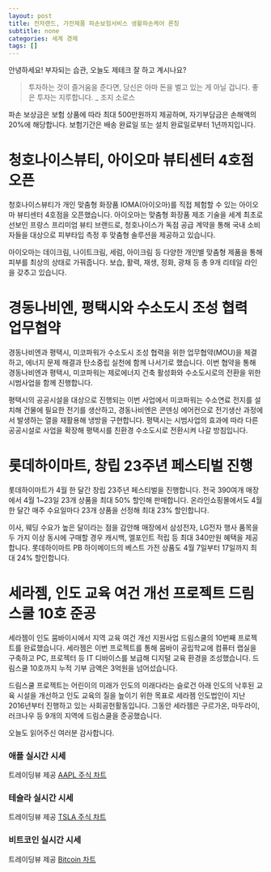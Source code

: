 ```yaml
---
layout: post
title: 전자랜드, 가전제품 파손보험서비스 생활파손케어 론칭
subtitle: none
categories: 세계 경제
tags: []
---
```


안녕하세요! 부자되는 습관, 오늘도 제테크 잘 하고 계시나요?

> 투자하는 것이 즐거움을 준다면, 당신은 아마 돈을 벌고 있는 게 아닐 겁니다. 좋은 투자는 지루합니다. _ 조지 소로스




파손 보상금은 보험 상품에 따라 최대 500만원까지 제공하며, 자기부담금은 손해액의 20%에 해당합니다. 보험기간은 배송 완료일 또는 설치 완료일로부터 1년까지입니다.

# 청호나이스뷰티, 아이오마 뷰티센터 4호점 오픈

청호나이스뷰티가 개인 맞춤형 화장품 IOMA(아이오마)를 직접 체험할 수 있는 아이오마 뷰티센터 4호점을 오픈했습니다. 아이오마는 맞춤형 화장품 제조 기술을 세계 최초로 선보인 프랑스 프리미엄 뷰티 브랜드로, 청호나이스가 독점 공급 계약을 통해 국내 소비자들을 대상으로 피부타입 측정 후 맞춤형 솔루션을 제공하고 있습니다.

아이오마는 데이크림, 나이트크림, 세럼, 아이크림 등 다양한 개인별 맞춤형 제품을 통해 피부를 최상의 상태로 가꿔줍니다. 보습, 활력, 재생, 정화, 광채 등 총 9개 리테일 라인을 갖추고 있습니다.

# 경동나비엔, 평택시와 수소도시 조성 협력 업무협약

경동나비엔과 평택시, 미코파워가 수소도시 조성 협력을 위한 업무협약(MOU)을 체결하고, 에너지 문제 해결과 탄소중립 실천에 함께 나서기로 했습니다. 이번 협약을 통해 경동나비엔과 평택시, 미코파워는 제로에너지 건축 활성화와 수소도시로의 전환을 위한 시범사업을 함께 진행합니다.

평택시의 공공시설을 대상으로 진행되는 이번 사업에서 미코파워는 수소연료 전지를 설치해 건물에 필요한 전기를 생산하고, 경동나비엔은 콘덴싱 에어컨으로 전기생산 과정에서 발생하는 열을 재활용해 냉방을 구현합니다. 평택시는 시범사업의 효과에 따라 다른 공공시설로 사업을 확장해 평택시를 친환경 수소도시로 전환시켜 나갈 방침입니다.

# 롯데하이마트, 창립 23주년 페스티벌 진행

롯데하이마트가 4월 한 달간 창립 23주년 페스티벌을 진행합니다. 전국 390여개 매장에서 4월 1~23일 23개 상품을 최대 50% 할인해 판매합니다. 온라인쇼핑몰에서도 4월 한 달간 매주 수요일마다 23개 상품을 선정해 최대 23% 할인합니다.

이사, 웨딩 수요가 높은 달이라는 점을 감안해 매장에서 삼성전자, LG전자 행사 품목을 두 가지 이상 동시에 구매할 경우 캐시백, 엘포인트 적립 등 최대 340만원 혜택을 제공합니다. 롯데하이마트 PB 하이메이드의 베스트 가전 상품도 4월 7일부터 17일까지 최대 24% 할인합니다.

# 세라젬, 인도 교육 여건 개선 프로젝트 드림스쿨 10호 준공

세라젬이 인도 뭄바이시에서 지역 교육 여건 개선 지원사업 드림스쿨의 10번째 프로젝트를 완료했습니다. 세라젬은 이번 프로젝트를 통해 뭄바이 공립학교에 컴퓨터 랩실을 구축하고 PC, 프로젝터 등 IT 디바이스를 보급해 디지털 교육 환경을 조성했습니다. 드림스쿨 10호까지 누적 기부 금액은 3억원을 넘어섰습니다.

드림스쿨 프로젝트는 어린이의 미래가 인도의 미래다라는 슬로건 아래 인도의 낙후된 교육 시설을 개선하고 인도 교육의 질을 높이기 위한 목표로 세라젬 인도법인이 지난 2016년부터 진행하고 있는 사회공헌활동입니다. 그동안 세라젬은 구르가온, 마두라이, 러크나우 등 9개의 지역에 드림스쿨을 준공했습니다.

오늘도 읽어주신 여러분 감사합니다.

### 애플 실시간 시세


<!-- TradingView Widget BEGIN -->
<div class="tradingview-widget-container">
  <div id="tradingview_6a264"></div>
  <div class="tradingview-widget-copyright">트레이딩뷰 제공 <a href="https://kr.tradingview.com/symbols/NASDAQ-AAPL/" rel="noopener" target="_blank"><span class="blue-text">AAPL 주식 차트</span></a></div>
  <script type="text/javascript" src="https://s3.tradingview.com/tv.js"></script>
  <script type="text/javascript">
  new TradingView.widget(
  {
  "autosize": true,
  "symbol": "NASDAQ:AAPL",
  "interval": "D",
  "timezone": "Asia/Seoul",
  "theme": "light",
  "style": "1",
  "locale": "kr",
  "toolbar_bg": "#f1f3f6",
  "enable_publishing": false,
  "hide_top_toolbar": true,
  "hide_legend": true,
  "save_image": false,
  "container_id": "tradingview_6a264"
}
  );
  </script>
</div>
<!-- TradingView Widget END -->


### 테슬라 실시간 시세


<!-- TradingView Widget BEGIN -->
<div class="tradingview-widget-container">
  <div id="tradingview_39d77"></div>
  <div class="tradingview-widget-copyright">트레이딩뷰 제공 <a href="https://kr.tradingview.com/symbols/NASDAQ-TSLA/" rel="noopener" target="_blank"><span class="blue-text">TSLA 주식 차트</span></a></div>
  <script type="text/javascript" src="https://s3.tradingview.com/tv.js"></script>
  <script type="text/javascript">
  new TradingView.widget(
  {
  "autosize": true,
  "symbol": "NASDAQ:TSLA",
  "interval": "D",
  "timezone": "Asia/Seoul",
  "theme": "light",
  "style": "1",
  "locale": "kr",
  "toolbar_bg": "#f1f3f6",
  "enable_publishing": false,
  "hide_top_toolbar": true,
  "hide_legend": true,
  "save_image": false,
  "container_id": "tradingview_39d77"
}
  );
  </script>
</div>
<!-- TradingView Widget END -->


### 비트코인 실시간 시세


<!-- TradingView Widget BEGIN -->
<div class="tradingview-widget-container">
  <div id="tradingview_3f91e"></div>
  <div class="tradingview-widget-copyright">트레이딩뷰 제공 <a href="https://kr.tradingview.com/symbols/BTCUSD/?exchange=BITSTAMP" rel="noopener" target="_blank"><span class="blue-text">Bitcoin 차트</span></a></div>
  <script type="text/javascript" src="https://s3.tradingview.com/tv.js"></script>
  <script type="text/javascript">
  new TradingView.widget(
  {
  "autosize": true,
  "symbol": "BITSTAMP:BTCUSD",
  "interval": "D",
  "timezone": "Asia/Seoul",
  "theme": "light",
  "style": "1",
  "locale": "kr",
  "toolbar_bg": "#f1f3f6",
  "enable_publishing": false,
  "hide_top_toolbar": true,
  "hide_legend": true,
  "save_image": false,
  "container_id": "tradingview_3f91e"
}
  );
  </script>
</div>
<!-- TradingView Widget END -->

